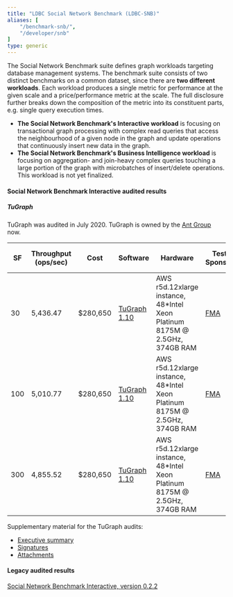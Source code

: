 ```yaml
---
title: "LDBC Social Network Benchmark (LDBC-SNB)"
aliases: [
    "/benchmark-snb/",
    "/developer/snb"
]
type: generic
---
```


The Social Network Benchmark suite defines graph workloads targeting database management systems.
The benchmark suite consists of two distinct benchmarks on a common dataset, since there are **two different workloads**.
Each workload produces a single metric for performance at the given
scale and a price/performance metric at the scale.  The full
disclosure further breaks down the composition of the metric into its
constituent parts, e.g. single query execution
times.

- **The Social Network Benchmark\'s Interactive workload** is focusing on transactional graph processing with complex read queries that access the neighbourhood of a given node in the graph and update operations that continuously insert new data in the graph.
- **The Social Network Benchmark\'s Business Intelligence workload** is focusing on aggregation- and join-heavy complex queries touching a large portion of the graph with microbatches of insert/delete operations. This workload is not yet finalized.

#### Social Network Benchmark Interactive audited results

##### TuGraph

TuGraph was audited in July 2020. TuGraph is owned by the [Ant Group](https://www.antgroup.com/en) now.


| **SF** | **Throughput (ops/sec)** | **Cost** | **Software** | **Hardware** | **Test Sponsor** | **Date** | **SNB version** | **Full Disclosure Report** |
|--------|--------------------------|----------|--------------|--------------|------------------|----------|-----------------|----------------------------|
|30 | 5,436.47 |  $280,650 | [TuGraph 1.10](https://fma-ai.cn/) | AWS r5d.12xlarge instance, 48\*Intel Xeon Platinum 8175M @ 2.5GHz, 374GB RAM | [FMA](https://fma-ai.cn/) | 2020/07/26 | [v0.3.2](https://arxiv.org/pdf/2001.02299v1.pdf) | [Full Disclosure Report](LDBC_SNB_I_20200726_SF30-100-300_tugraph.pdf)
|100 | 5,010.77 | $280,650 | [TuGraph 1.10](https://fma-ai.cn/) | AWS r5d.12xlarge instance, 48\*Intel Xeon Platinum 8175M @ 2.5GHz, 374GB RAM | [FMA](https://fma-ai.cn/) | 2020/07/26 | [v0.3.2](https://arxiv.org/pdf/2001.02299v1.pdf) | [Full Disclosure Report](LDBC_SNB_I_20200726_SF30-100-300_tugraph.pdf)
|300 | 4,855.52 | $280,650 | [TuGraph 1.10](https://fma-ai.cn/) | AWS r5d.12xlarge instance, 48\*Intel Xeon Platinum 8175M @ 2.5GHz, 374GB RAM | [FMA](https://fma-ai.cn/) | 2020/07/26 | [v0.3.2](https://arxiv.org/pdf/2001.02299v1.pdf) | [Full Disclosure Report](LDBC_SNB_I_20200726_SF30-100-300_tugraph.pdf)

Supplementary material for the TuGraph audits:

-  [Executive summary](LDBC_SNB_I_20200726_SF30-100-300_tugraph-executive_summary.pdf)
-  [Signatures](LDBC_SNB_I_20200726_SF30-100-300_tugraph-signatures.pdf)
-  [Attachments](https://drive.google.com/file/d/198UrkL7_vduOm5MTneVniiYBG8U2a8x9/view?usp=sharing)

#### Legacy audited results

[Social Network Benchmark Interactive, version 0.2.2](/benchmarks/snb/audited-results-v0.2.2)
